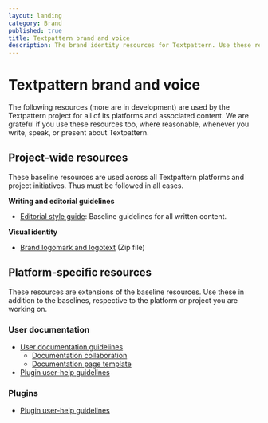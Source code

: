 ```yaml
---
layout: landing
category: Brand
published: true
title: Textpattern brand and voice
description: The brand identity resources for Textpattern. Use these resources when producing any written or visual product concerning the software.
---
```


# Textpattern brand and voice

The following resources (more are in development) are used by the Textpattern project for all of its platforms and associated content. We are grateful if you use these resources too, where reasonable, whenever you write, speak, or present about Textpattern.

## Project-wide resources

These baseline resources are used across all Textpattern platforms and project initiatives. Thus must be followed in all cases.

**Writing and editorial guidelines**

* [Editorial style guide](https://docs.textpattern.com/brand/editorial-style-guide): Baseline guidelines for all written content.

**Visual identity**

* [Brand logomark and logotext](https://docs.textpattern.com/brand/textpattern-logopack.zip) (Zip file) 

## Platform-specific resources

These resources are extensions of the baseline resources. Use these in addition to the baselines, respective to the platform or project you are working on.

### User documentation
 
* [User documentation guidelines](https://docs.textpattern.com/brand/textpattern-documentation-guidelines)
	* [Documentation collaboration](https://docs.textpattern.com/brand/user-documentation-collaboration)
	* [Documentation page template](https://docs.textpattern.com/brand/textpattern-documentation-template)
* [Plugin user-help guidelines](https://docs.textpattern.com/development/plugin-user-help-guidelines)

### Plugins

* [Plugin user-help guidelines](https://docs.textpattern.com/development/plugin-user-help-guidelines)






